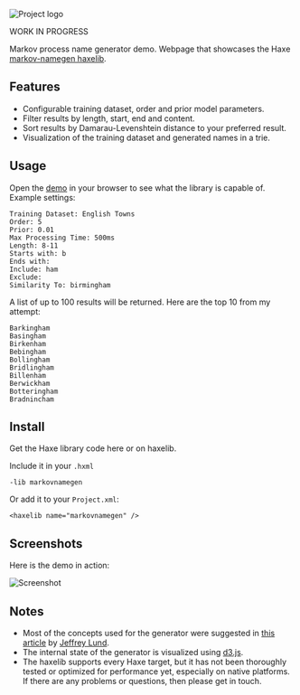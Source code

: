 ![Project logo](https://github.com/Tw1ddle/MarkovNameGenerator/blob/master/screenshots/markovnamegen_logo.png?raw=true "Project logo")

WORK IN PROGRESS

Markov process name generator demo. Webpage that showcases the Haxe [markov-namegen haxelib](http://lib.haxe.org/p/markov-namegen).

## Features ##
* Configurable training dataset, order and prior model parameters.
* Filter results by length, start, end and content.
* Sort results by Damarau-Levenshtein distance to your preferred result.
* Visualization of the training dataset and generated names in a trie.

## Usage ##

Open the [demo](http://www.samcodes.co.uk/web/markov-name-generator/) in your browser to see what the library is capable of. Example settings:

```
Training Dataset: English Towns
Order: 5
Prior: 0.01
Max Processing Time: 500ms
Length: 8-11
Starts with: b
Ends with:
Include: ham
Exclude:
Similarity To: birmingham
```

A list of up to 100 results will be returned. Here are the top 10 from my attempt:
```
Barkingham
Basingham
Birkenham
Bebingham
Bollingham
Bridlingham
Billenham
Berwickham
Botteringham
Bradnincham
```

## Install ##

Get the Haxe library code here or on haxelib. 

Include it in your ```.hxml```
```
-lib markovnamegen
```

Or add it to your ```Project.xml```:
```
<haxelib name="markovnamegen" />
```

## Screenshots ##
Here is the demo in action:

![Screenshot](https://github.com/Tw1ddle/MarkovNameGenerator/blob/master/screenshots/screenshot1.png?raw=true "Screenshot 1")

## Notes ##
* Most of the concepts used for the generator were suggested in [this article](http://www.roguebasin.com/index.php?title=Names_from_a_high_order_Markov_Process_and_a_simplified_Katz_back-off_scheme) by [Jeffrey Lund](https://github.com/jlund3).
* The internal state of the generator is visualized using [d3.js](http://d3js.org/).
* The haxelib supports every Haxe target, but it has not been thoroughly tested or optimized for performance yet, especially on native platforms. If there are any problems or questions, then please get in touch.